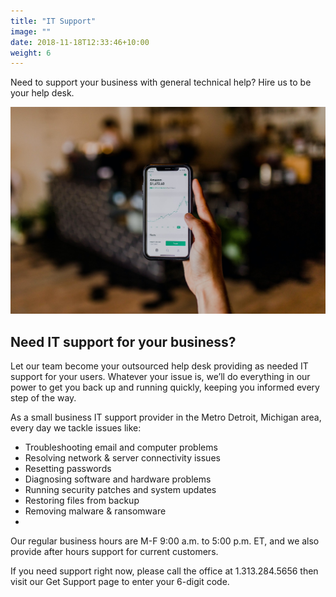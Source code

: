 ```yaml
---
title: "IT Support"
image: ""
date: 2018-11-18T12:33:46+10:00
weight: 6
---
```


Need to support your business with general technical help? Hire us to be your help desk.

![Accounting Services](/images/austin-distel-nGc5RT2HmF0-unsplash.jpg)

## Need IT support for your business?

Let our team become your outsourced help desk providing as needed IT support for your users. Whatever your issue is, we’ll do everything in our power to get you back up and running quickly, keeping you informed every step of the way. 

As a small business IT support provider in the Metro Detroit, Michigan area, every day we tackle issues like:

* Troubleshooting email and computer problems
* Resolving network & server connectivity issues
* Resetting passwords
* Diagnosing software and hardware problems
* Running security patches and system updates
* Restoring files from backup
* Removing malware & ransomware
* 
Our regular business hours are M-F 9:00 a.m. to 5:00 p.m. ET, and we also provide after hours support for current customers.

If you need support right now, please call the office at 1.313.284.5656 then visit our Get Support page to enter your 6-digit code.